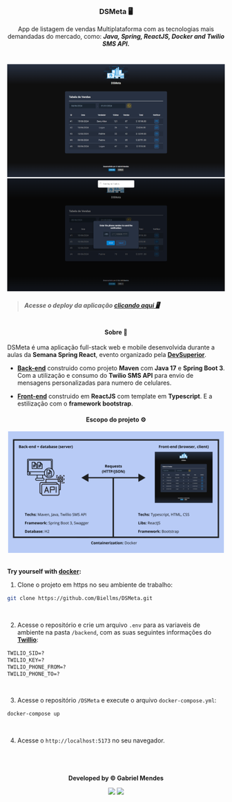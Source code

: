 <div align="center">

### **DSMeta** 🖥️

App de listagem de vendas Multiplataforma com as tecnologias mais demandadas do mercado, como: _**Java, Spring, ReactJS, Docker and Twilio SMS API.**_

#

<img width="600px" src="./utils/landing-page.png"/>

<br>

<img width="600px" src="./utils/modal.png"/>

</div>

> ##### Acesse o deploy da aplicação [clicando aqui 🖥️](https://biellsaleslist.netlify.app)

#

<div align="center">

#### **Sobre** 📝

</div>

DSMeta é uma aplicação full-stack web e mobile desenvolvida durante a aulas da **Semana Spring React**, evento organizado pela **[DevSuperior](https://devsuperior.com.br)**.

- **[Back-end](https://github.com/Biellms/DSMeta/tree/main/backend)** construido como projeto **Maven** com **Java 17** e **Spring Boot 3**. Com a utilização e consumo do **Twilio SMS API** para envio de mensagens personalizadas para numero de celulares. 

- **[Front-end](https://github.com/Biellms/DSMeta/tree/main/frontend)** construido em **ReactJS** com template em **Typescript**. E a estilização com o **framework bootstrap**.

<div align="center">

#### **Escopo do projeto** ⚙️

<img width="500px" src="./utils/project-scope.png"/>

</div>

<br>

**Try yourself with [docker](https://www.docker.com/products/docker-desktop/):**

1. Clone o projeto em https no seu ambiente de trabalho:

```bash
git clone https://github.com/Biellms/DSMeta.git
```

<br>

2. Acesse o repositório e crie um arquivo `.env` para as variaveis de ambiente na pasta `/backend`, com as suas seguintes informações do **[Twillio](https://www.twilio.com/docs/messaging)**:

```text
TWILIO_SID=?
TWILIO_KEY=?
TWILIO_PHONE_FROM=?
TWILIO_PHONE_TO=?
```

<br>

3. Acesse o repositório `/DSMeta` e execute o arquivo `docker-compose.yml`:

```bash
docker-compose up
```

<br>

4. Acesse o `http://localhost:5173` no seu navegador.

<br>

#

<div align="center">

**Developed by © Gabriel Mendes**

<a href="https://www.linkedin.com/in/gabriel-mendes-0706ab1b8" target="_blank"><img src="https://img.shields.io/badge/-Linkedin-blue" width="50px" target="_blank"></a> <a href="https://github.com/Biellms" target="_blank"><img src="https://img.shields.io/badge/-Github-gray" width="43px" target="_blank"></a>

</div>
